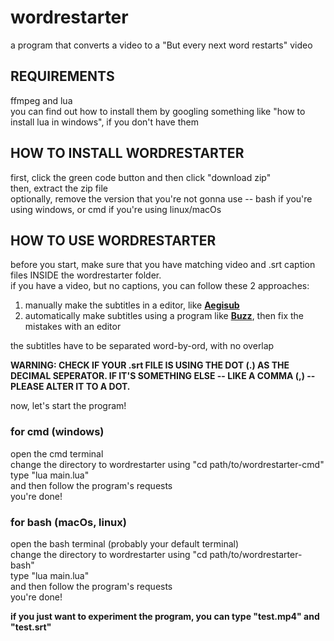 # wordrestarter
a program that converts a video to a "But every next word restarts" video  
  
## REQUIREMENTS  
ffmpeg and lua  
you can find out how to install them by googling something like "how to install lua in windows", if you don't have them   
  
## HOW TO INSTALL WORDRESTARTER  
first, click the green code button and then click "download zip"  
then, extract the zip file  
optionally, remove the version that you're not gonna use -- bash if you're using windows, or cmd if you're using linux/macOs  
  
## HOW TO USE WORDRESTARTER  
before you start, make sure that you have matching video and .srt caption files INSIDE the wordrestarter folder.  
if you have a video, but no captions, you can follow these 2 approaches:  
1. manually make the subtitles in a editor, like **[Aegisub](https://aegisub.org/)**
2. automatically make subtitles using a program like **[Buzz](https://github.com/chidiwilliams/buzz/releases)**, then fix the mistakes with an editor  

the subtitles have to be separated word-by-ord, with no overlap
  
**WARNING: CHECK IF YOUR .srt FILE IS USING THE DOT (.) AS THE DECIMAL SEPERATOR. IF IT'S SOMETHING ELSE -- LIKE A COMMA (,) -- PLEASE ALTER IT TO A DOT.**

now, let's start the program!  
### for cmd (windows)  
  
open the cmd terminal  
change the directory to wordrestarter using "cd path/to/wordrestarter-cmd"  
type "lua main.lua"  
and then follow the program's requests  
you're done!  
  
### for bash (macOs, linux)  
  
open the bash terminal (probably your default terminal)  
change the directory to wordrestarter using "cd path/to/wordrestarter-bash"  
type "lua main.lua"  
and then follow the program's requests  
you're done!  
  
  
**if you just want to experiment the program, you can type "test.mp4" and "test.srt"** 
